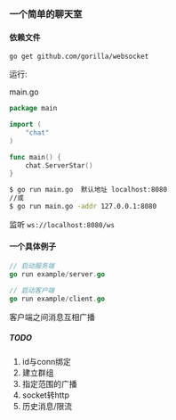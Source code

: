 ### 一个简单的聊天室


#### 依赖文件

```
go get github.com/gorilla/websocket
```

运行: 

main.go
```go
package main

import (
	"chat"
)

func main() {
	chat.ServerStar()
}
```

```bash
$ go run main.go  默认地址 localhost:8080
//或
$ go run main.go -addr 127.0.0.1:8080
```
监听 `ws://localhost:8080/ws`

#### 一个具体例子

```go
// 启动服务端
go run example/server.go

// 启动客户端
go run example/client.go
```
客户端之间消息互相广播


##### TODO

1. id与conn绑定
2. 建立群组
3. 指定范围的广播
4. socket转http
5. 历史消息/限流
